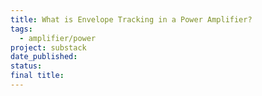 ```yaml
---
title: What is Envelope Tracking in a Power Amplifier?
tags:
  - amplifier/power
project: substack
date_published: 
status: 
final title:
---
```

